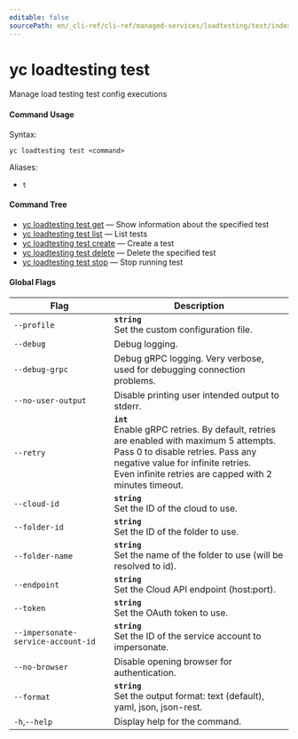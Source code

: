 ```yaml
---
editable: false
sourcePath: en/_cli-ref/cli-ref/managed-services/loadtesting/test/index.md
---
```


# yc loadtesting test

Manage load testing test config executions

#### Command Usage

Syntax: 

`yc loadtesting test <command>`

Aliases: 

- `t`

#### Command Tree

- [yc loadtesting test get](get.md) — Show information about the specified test
- [yc loadtesting test list](list.md) — List tests
- [yc loadtesting test create](create.md) — Create a test
- [yc loadtesting test delete](delete.md) — Delete the specified test
- [yc loadtesting test stop](stop.md) — Stop running test

#### Global Flags

| Flag | Description |
|----|----|
|`--profile`|<b>`string`</b><br/>Set the custom configuration file.|
|`--debug`|Debug logging.|
|`--debug-grpc`|Debug gRPC logging. Very verbose, used for debugging connection problems.|
|`--no-user-output`|Disable printing user intended output to stderr.|
|`--retry`|<b>`int`</b><br/>Enable gRPC retries. By default, retries are enabled with maximum 5 attempts.<br/>Pass 0 to disable retries. Pass any negative value for infinite retries.<br/>Even infinite retries are capped with 2 minutes timeout.|
|`--cloud-id`|<b>`string`</b><br/>Set the ID of the cloud to use.|
|`--folder-id`|<b>`string`</b><br/>Set the ID of the folder to use.|
|`--folder-name`|<b>`string`</b><br/>Set the name of the folder to use (will be resolved to id).|
|`--endpoint`|<b>`string`</b><br/>Set the Cloud API endpoint (host:port).|
|`--token`|<b>`string`</b><br/>Set the OAuth token to use.|
|`--impersonate-service-account-id`|<b>`string`</b><br/>Set the ID of the service account to impersonate.|
|`--no-browser`|Disable opening browser for authentication.|
|`--format`|<b>`string`</b><br/>Set the output format: text (default), yaml, json, json-rest.|
|`-h`,`--help`|Display help for the command.|
